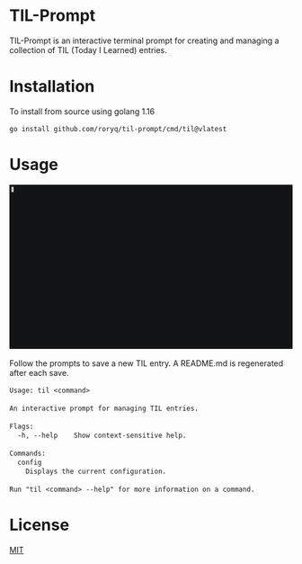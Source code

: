 # TIL-Prompt

TIL-Prompt is an interactive terminal prompt for creating and managing a collection of TIL (Today I Learned) entries.


# Installation
To install from source using golang 1.16

```
go install github.com/roryq/til-prompt/cmd/til@vlatest
```

# Usage

![](demo.gif)

Follow the prompts to save a new TIL entry.
A README.md is regenerated after each save.

<!--usage-shell-->
```
Usage: til <command>

An interactive prompt for managing TIL entries.

Flags:
  -h, --help    Show context-sensitive help.

Commands:
  config
    Displays the current configuration.

Run "til <command> --help" for more information on a command.
```

# License
[MIT](LICENSE)

